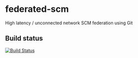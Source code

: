 # federated-scm

High latency / unconnected network SCM federation using Git

## Build status

[![Build Status](https://travis-ci.org/surevine/federated-scm.png?branch=master)](https://travis-ci.org/surevine/federated-scm)